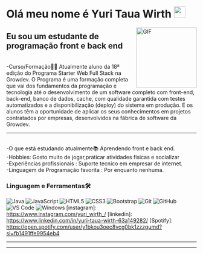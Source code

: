 # Olá meu nome é Yuri Taua Wirth <img width="30px" src="https://media.tenor.com/images/3b388fe03da271d2674faf85eb7c3fcd/tenor.gif" />

<img align="right" alt="GIF" height="160px" src="https://media.giphy.com/media/du3J3cXyzhj75IOgvA/giphy.gif" />

## Eu sou um estudante de programação front e back end
<br> -Curso/Formação👨‍💻 Atualmente aluno da 18ª edição do Programa Starter Web Full Stack na Growdev. O Programa é uma formação completa que vai dos fundamentos da programação e tecnologia até o desenvolvimento de um software completo com front-end, back-end, banco de dados, cache, com qualidade garantida com testes automatizados e a disponibilização (deploy) do sistema em produção. E os alunos têm a oportunidade de aplicar os seus conhecimentos em projetos contratados por empresas, desenvolvidos na fábrica de software da Growdev.

-----------------------------------------------------------------------------------
<br> -O que está estudando atualmente📚  Aprendendo front e back end.
<br> -Hobbies: Gosto muito de jogar,praticar atividades fisicas e socializar 
<br> -Experiências profissionais : Suporte tecnico em empresar de internet.
<br> -Linguagem de Programação favorita : Por enquanto nenhuma.


### Linguagem e Ferramentas🛠 

![Java](http://img.shields.io/badge/-Java-5B4638?style=flat-square&logo=java&logoColor=ffffff)
![JavaScript](https://img.shields.io/badge/-JavaScript-%23F7DF1C?style=flat-square&logo=javascript&logoColor=000000&labelColor=%23F7DF1C&color=%23FFCE5A)
![HTML5](https://img.shields.io/badge/-HTML5-%23E44D27?style=flat-square&logo=html5&logoColor=ffffff)
![CSS3](https://img.shields.io/badge/-CSS3-%231572B6?style=flat-square&logo=css3)
![Bootstrap](https://img.shields.io/badge/-Bootstrap-563D7C?style=flat-square&logo=Bootstrap)
![Git](https://img.shields.io/badge/-Git-%23F05032?style=flat-square&logo=git&logoColor=%23ffffff)
![GitHub](https://img.shields.io/badge/-GitHub-181717?style=flat-square&logo=github)
![VS Code](http://img.shields.io/badge/-VS%20Code-007ACC?style=flat-square&logo=visual-studio-code&logoColor=ffffff)
![Windows](http://img.shields.io/badge/-Windows-0078D6?style=flat-square&logo=windows&logoColor=ffffff)
[instagram]: https://www.instagram.com/yuri_wirth_/
[linkedin]: https://www.linkedin.com/in/yuri-taua-wirth-63a149282/
[Spotify]: https://open.spotify.com/user/y1bkou3oec8vcg0bk1zzzgumd?si=fb1491ffe9954eb4
<br/>

---
---





